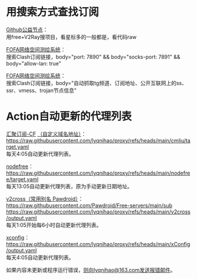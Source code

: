 # 用搜索方式查找订阅

[Github公益节点](https://github.com/search?q=saved%3Av2rayfree+&type=repositories&saved_searches=%5B%7B%22name%22%3A%22v2rayfree%22%2C%22query%22%3A%22v2ray+free%22%7D%5D&expanded_query=v2ray+free+&s=updated&o=desc)：<br>
用free+V2Ray搜项目，看星标多的一般都是，看代码raw

[FOFA网络空间测绘系统](https://fofa.info/result?qbase64=Ym9keT0i6Ieq5Yqo5oqT5Y%20WdGfpopHpgZPjgIHorqLpmIXlnLDlnYDjgIHlhazlvIDkupLogZTnvZHkuIrnmoRzc%20OAgXNzcuOAgXZtZXNz44CBdHJvamFu6IqC54K55L%20h5oGvIg%3D%3D)：<br>
搜索Clash订阅链接，body="port: 7890" && body="socks-port: 7891" && body="allow-lan: true"

[FOFA网络空间测绘系统](https://fofa.info/result?qbase64=Ym9keT0i6Ieq5Yqo5oqT5Y%20WdGfpopHpgZPjgIHorqLpmIXlnLDlnYDjgIHlhazlvIDkupLogZTnvZHkuIrnmoRzc%20OAgXNzcuOAgXZtZXNz44CBdHJvamFu6IqC54K55L%20h5oGvIg%3D%3D)：<br>
搜索Clash订阅链接，body="自动抓取tg频道、订阅地址、公开互联网上的ss、ssr、vmess、trojan节点信息"

# Action自动更新的代理列表

[汇聚订阅-CF](https://cf-workers-sub-43i.pages.dev/lyqnihao)
[（自定义域名地址）](https://proxymix.lyqnihao.dns-dynamic.net/lyqnihao)：<br>
https://raw.githubusercontent.com/lyqnihao/proxy/refs/heads/main/cmliu/target.yaml<br>
每天4:05自动更新代理列表。 <br>

[nodefree](https://nodefree.org/)：<br>
https://raw.githubusercontent.com/lyqnihao/proxy/refs/heads/main/nodefree/target.yaml<br>
每天13:05自动更新代理列表，原为手动更新日期地址。<br>

[v2cross](https://v2cross.com/1884.html/)[（常用别名 Pawdroid）](https://github.com/Pawdroid/Free-servers)：<br>
https://raw.githubusercontent.com/Pawdroid/Free-servers/main/sub<br>
https://raw.githubusercontent.com/lyqnihao/proxy/refs/heads/main/v2cross/output.yaml<br>
每天1:05开始每6小时自动更新代理列表。<br>

[xconfig](https://xconfig.pages.dev/index2)：<br>
https://raw.githubusercontent.com/lyqnihao/proxy/refs/heads/main/xConfig/output.yaml<br>
每天4:05自动更新代理列表。 <br>


如果内容未更新或程序运行错误，则向lyqnihao@163.com发送报错邮件。
